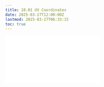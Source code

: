 ```yaml
---
title: 10.01 UV Coordinates
date: 2025-03-27T12:00:00Z
lastmod: 2025-03-27T06:33:15
toc: true
---
```


![Link to included file contents](../../../../3d-modeling/uv-coordinates.md)
